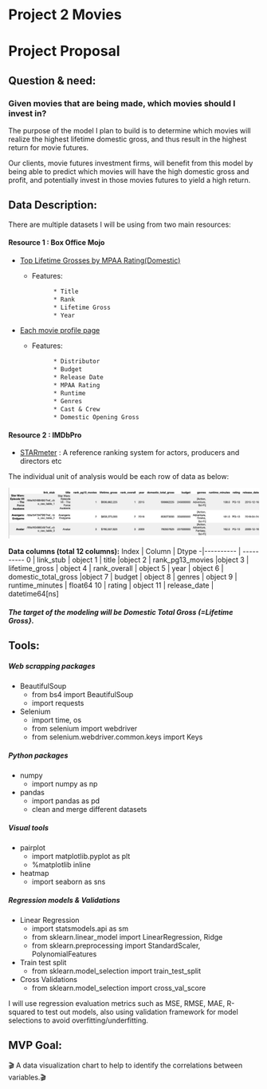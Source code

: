 # Project 2 Movies   
# Project Proposal


## Question & need:

### Given movies that are being made, which movies should I invest in?

The purpose of the model I plan to build is to determine which movies will realize the highest lifetime domestic gross, and thus result in the highest return for movie futures.   

Our clients, movie futures investment firms, will benefit from this model by being able to predict which movies will have the high domestic gross and profit, and potentially invest in those movies futures to yield a high return.


## Data Description:


There are multiple datasets I will be using from two main resources:

#### Resource  1 : Box Office Mojo
   - [Top Lifetime Grosses by MPAA Rating(Domestic)](https://www.boxofficemojo.com/chart/top_lifetime_gross/?ref_=bo_cso_ac)
   		- Features:

                                      
   					* Title
   					* Rank
   					* Lifetime Gross
   					* Year

   - [Each movie profile page](https://www.boxofficemojo.com/title/tt2488496/?ref_=bo_cso_table_1)
   		- Features:
   					
   					* Distributor
   					* Budget       
   					* Release Date
   					* MPAA Rating
   					* Runtime
   					* Genres
   					* Cast & Crew
   					* Domestic Opening Gross
                                       



#### Resource 2 :  IMDbPro

   - [STARmeter](https://pro.imdb.com/discover/people?profession=actor&sortOrder=STARMETER_ASC&ref_=nm_nv_ppl_tsm&pageNumber=1) : A reference ranking system for actors, producers and directors etc



The individual unit of analysis would be each row of data as below:


<img src="https://github.com/SYNYC/2_Project_Movies/blob/main/charts/df%20head.png">




**Data columns  (total 12 columns):**
  Index |  Column |   Dtype
-|---------- | ----------
 0 |  link_stub  |  object
 1  | title    |object
 2  | rank_pg13_movies  |object
 3  | lifetime_gross |  object
 4  | rank_overall | object
 5  | year  | object
 6  | domestic_total_gross  |object
 7  | budget |    object
 8  | genres    |  object
 9  | runtime_minutes  | float64
 10 | rating     | object
 11 | release_date  | datetime64[ns]


##### The target of the modeling will be Domestic Total Gross (=Lifetime Gross}.


## Tools:
##### Web scrapping packages
- BeautifulSoup
    * from bs4 import BeautifulSoup
    * import requests
- Selenium
	* import time, os
	* from selenium import webdriver
	* from selenium.webdriver.common.keys import Keys

##### Python packages
- numpy
	* import numpy as np
- pandas
    * import pandas as pd
    * clean and merge different datasets

##### Visual tools
- pairplot
    * import matplotlib.pyplot as plt
    * %matplotlib inline
- heatmap
    * import seaborn as sns

##### Regression models & Validations
- Linear Regression
    * import statsmodels.api as sm
    * from sklearn.linear_model import LinearRegression, Ridge
    * from sklearn.preprocessing import StandardScaler, PolynomialFeatures
- Train test split
	* from sklearn.model_selection import train_test_split
- Cross Validations
	* from sklearn.model_selection import cross_val_score


I will use regression evaluation metrics such as MSE, RMSE, MAE, R-squared to test out models, also using validation framework for model selections to avoid overfitting/underfitting.


## MVP Goal:

🎬 A data visualization chart to help to identify the correlations between variables.🎬
